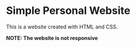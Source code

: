 # Simple Personal Website
This is a website created with HTML and CSS. 

**NOTE: The website is not responsive**
